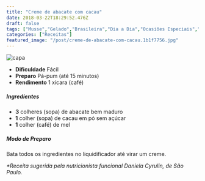 ```yaml
---
title: "Creme de abacate com cacau"
date: 2018-03-22T18:29:52.476Z
draft: false
tags: ["Musse","Gelado","Brasileira","Dia a Dia","Ocasiões Especiais","Leve e Saudável","Alimentação saudável","creme","Fruta - Abacate","Receitas simples e fáceis"]
categories: ["Receitas"]
featured_image: "/post/creme-de-abacate-com-cacau.1b1f7756.jpg"
---
```


![capa](/post/creme-de-abacate-com-cacau.1b1f7756.jpg)

*   **Dificuldade** Fácil
*   **Preparo** Pá-pum (até 15 minutos)
*   **Rendimento** 1 xícara (café)

##### Ingredientes

*   **3** colheres (sopa) de abacate bem maduro
*   **1** colher (sopa) de cacau em pó sem açúcar
*   **1** colher (café) de mel

##### Modo de Preparo

Bata todos os ingredientes no liquidificador até virar um creme.

_*Receita sugerida pela nutricionista funcional Daniela Cyrulin, de São Paulo._
